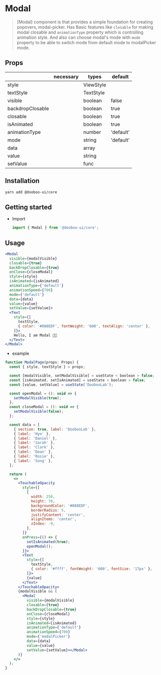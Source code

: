 # Modal

> [Modal] component is that provides a simple foundation for creating popovers, modal-picker. Has Basic features like `closable` for making modal closable and `animationType` property which is controlling animation style. And also can choose modal's mode with `mode` property to be able to switch mode from default mode to modalPicker mode.

## Props

|                  | necessary | types     | default   |
| ---------------- | --------- | --------- | --------- |
| style            |           | ViewStyle |           |
| textStyle        |           | TextStyle |           |
| visible          |           | boolean   | false     |
| backdropClosable |           | boolean   | true      |
| closable         |           | boolean   | true      |
| isAnimated       |           | boolean   | true      |
| animationType    |           | number    | 'default' |
| mode             |           | string    | 'default' |
| data             |           | array     |           |
| value            |           | string    |           |
| setValue         |           | func      |           |

## Installation

```sh
yarn add @dooboo-ui/core
```

## Getting started

- Import

  ```javascript
  import { Modal } from '@dooboo-ui/core';
  ```

## Usage

```jsx
<Modal
  visible={modalVisible}
  closable={true}
  backDropClosable={true}
  onClose={closeModal}
  style={style}
  isAnimated={isAnimated}
  animationType={'default'}
  animationSpeed={700}
  mode={'default'}
  data={data}
  value={value}
  setValue={setValue}>
  <Text
    style={[
      textStyle,
      { color: '#088EDF', fontWeight: '600', textAlign: 'center' },
    ]}>
    Hello, I am Modal 🤘🏻
  </Text>
</Modal>
```

- example

```jsx
function ModalPage(props: Props) {
  const { style, textStyle } = props;

  const [modalVisible, setModalVisible] = useState < boolean > false;
  const [isAnimated, setIsAnimated] = useState < boolean > false;
  const [value, setValue] = useState('DoobooLab');

  const openModal = (): void => {
    setModalVisible(true);
  };
  const closeModal = (): void => {
    setModalVisible(false);
  };

  const data = [
    { section: true, label: 'DoobooLab' },
    { label: 'Hyo' },
    { label: 'Daniel' },
    { label: 'Sarah' },
    { label: 'Clark' },
    { label: 'Dean' },
    { label: 'Rosie' },
    { label: 'Song' },
  ];

  return (
    <>
      <TouchableOpacity
        style={[
          {
            width: 250,
            height: 70,
            backgroundColor: '#088EDF',
            borderRadius: 5,
            justifyContent: 'center',
            alignItems: 'center',
            zIndex: -9,
          },
        ]}
        onPress={() => {
          setIsAnimated(true);
          openModal();
        }}>
        <Text
          style={[
            textStyle,
            { color: '#ffff', fontWeight: '600', fontSize: '17px' },
          ]}>
          {value}
        </Text>
      </TouchableOpacity>
      {modalVisible && (
        <Modal
          visible={modalVisible}
          closable={true}
          backDropClosable={true}
          onClose={closeModal}
          style={style}
          isAnimated={isAnimated}
          animationType={'default'}
          animationSpeed={700}
          mode={'modalPicker'}
          data={data}
          value={value}
          setValue={setValue}></Modal>
      )}
    </>
  );
}
```
